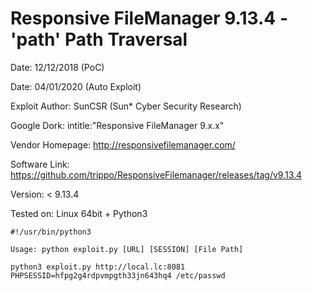 # Responsive FileManager 9.13.4 - 'path' Path Traversal

Date: 12/12/2018 (PoC)

Date: 04/01/2020 (Auto Exploit)

Exploit Author: SunCSR (Sun* Cyber Security Research)

Google Dork: intitle:"Responsive FileManager 9.x.x"

Vendor Homepage: http://responsivefilemanager.com/

Software Link: https://github.com/trippo/ResponsiveFilemanager/releases/tag/v9.13.4

Version: < 9.13.4

Tested on: Linux 64bit + Python3

```
#!/usr/bin/python3

Usage: python exploit.py [URL] [SESSION] [File Path]

python3 exploit.py http://local.lc:8081 PHPSESSID=hfpg2g4rdpvmpgth33jn643hq4 /etc/passwd
```
